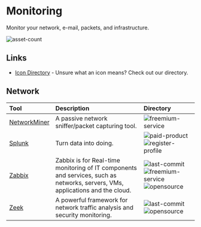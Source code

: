 # Monitoring

Monitor your network, e-mail, packets, and infrastructure.

![asset-count](https://img.shields.io/badge/Tools%20%26%20Resources%20Available-3-947cb0?style=for-the-badge)

## Links <!-- {docsify-ignore} -->

- [Icon Directory](../ICONS.md) - Unsure what an icon means? Check out our directory.

## Network

| Tool | Description | Directory |
| :--- | :--- | :--- |
| [NetworkMiner](https://www.netresec.com/?page=NetworkMiner) | A passive network sniffer/packet capturing tool. | ![freemium-service](https://raw.githubusercontent.com/0xPGP/SecTools/main/docs/icons/freemium-service.png) |
| [Splunk](https://www.splunk.com/) | Turn data into doing. | ![paid-product](https://raw.githubusercontent.com/0xPGP/SecTools/main/docs/icons/paid-product.png) ![register-profile](https://raw.githubusercontent.com/0xPGP/SecTools/main/docs/icons/register-profile.png) |
| [Zabbix](https://github.com/zabbix/zabbix) |  Zabbix is for Real-time monitoring of IT components and services, such as networks, servers, VMs, applications and the cloud.  | ![last-commit](https://img.shields.io/github/last-commit/zabbix/zabbix?color=947cb0&style=flat-square) ![freemium-service](https://raw.githubusercontent.com/0xPGP/SecTools/main/docs/icons/freemium-service.png)![opensource](https://raw.githubusercontent.com/0xPGP/SecTools/main/docs/icons/opensource.png) |
| [Zeek](https://github.com/zeek/zeek) | A powerful framework for network traffic analysis and security monitoring. | ![last-commit](https://img.shields.io/github/last-commit/zeek/zeek?color=947cb0&style=flat-square)  ![opensource](https://raw.githubusercontent.com/0xPGP/SecTools/main/docs/icons/opensource.png) |